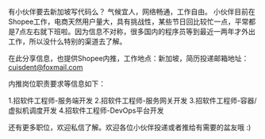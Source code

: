 有小伙伴要去新加坡写代码么？
气候宜人，网络畅通，工作自由。
小伙伴目前在Shopee工作，电商天然用户量大，具有挑战性，某些节日回比较忙一点，平常都是7点左右就下班啦。因为信息不对称，很多国内的程序员等到最近一两年才外出工作，所以没什么特别的渠道去了解。

在此分享信息，也提供Shopee内推，工作地点：新加坡，简历投递邮箱地址：cuisdent@foxmail.com

内推岗位职责要求等信息如下：

1.招软件工程师-服务端开发
2.招软件工程师-服务网关开发
3.招软件工程师-容器/虚拟机调度开发
4.招软件工程师-DevOps平台开发

还有更多职位，欢迎私信了解。欢迎各位小伙伴投递或者推给有需要的盆友哦 :)
